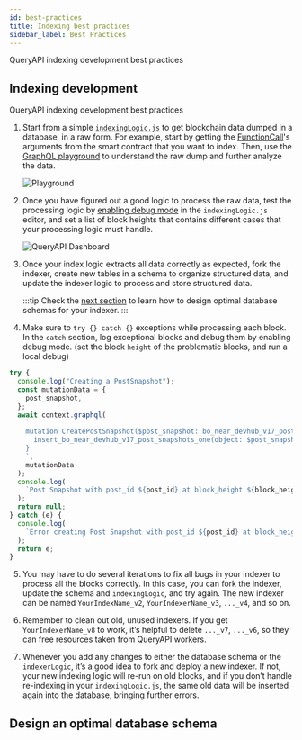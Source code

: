 ```yaml
---
id: best-practices
title: Indexing best practices
sidebar_label: Best Practices
---
```


QueryAPI indexing development best practices

## Indexing development

QueryAPI indexing development best practices

1. Start from a simple [`indexingLogic.js`](index-function.md) to get blockchain data dumped in a database, in a raw form. For example, start by getting the [FunctionCall](../../2.develop/contracts/actions.md#function-call)'s arguments from the smart contract that you want to index. Then, use the [GraphQL playground](index-function.md#mutations-in-graphql) to understand the raw dump and further analyze the data.

   ![Playground](/docs/assets/QAPIScreen.gif)


2. Once you have figured out a good logic to process the raw data, test the processing logic by [enabling debug mode](index-function.md#local-debug-mode) in the `indexingLogic.js` editor, and set a list of block heights that contains different cases that your processing logic must handle.

   ![QueryAPI Dashboard](/docs/assets/QAPIdebug.png)


3. Once your index logic extracts  all data correctly as expected, fork the indexer, create new tables in a schema to organize structured data, and update the indexer logic to process and store structured data.

   :::tip
   Check the [next section](#) to learn how to design optimal database schemas for your indexer.
   :::

4. Make sure to `try {} catch {}` exceptions while processing each block. In the `catch` section, log exceptional blocks and debug them by enabling debug mode. (set the block `height` of the problematic blocks, and run a local debug)

  ```js
  try {
    console.log("Creating a PostSnapshot");
    const mutationData = {
      post_snapshot,
    };
    await context.graphql(
      `
      mutation CreatePostSnapshot($post_snapshot: bo_near_devhub_v17_post_snapshots_insert_input!) {
        insert_bo_near_devhub_v17_post_snapshots_one(object: $post_snapshot) {post_id, block_height}
      }
      `,
      mutationData
    );
    console.log(
      `Post Snapshot with post_id ${post_id} at block_height ${block_height} has been added to the database`
    );
    return null;
  } catch (e) {
    console.log(
      `Error creating Post Snapshot with post_id ${post_id} at block_height ${block_height}: ${e}`
    );
    return e;
  }
  ```

5. You may have to do several iterations to fix all bugs in your indexer to process all the blocks correctly. In this case, you can fork the indexer, update the schema and `indexingLogic`, and try again. The new indexer can be named `YourIndexName_v2`, `YourIndexerName_v3`, `..._v4`, and so on.

6. Remember to clean out old, unused indexers. If you get `YourIndexerName_v8` to work, it’s helpful to delete `..._v7`, `..._v6`, so they can free resources taken from QueryAPI workers.

7. Whenever you add any changes to either the database schema or the `indexerLogic`, it’s a good idea to fork and deploy a new indexer. If not, your new indexing logic will re-run on old blocks, and if you don’t handle re-indexing in your `indexingLogic.js`, the same old data will be inserted again into the database, bringing further errors.


## Design an optimal database schema

